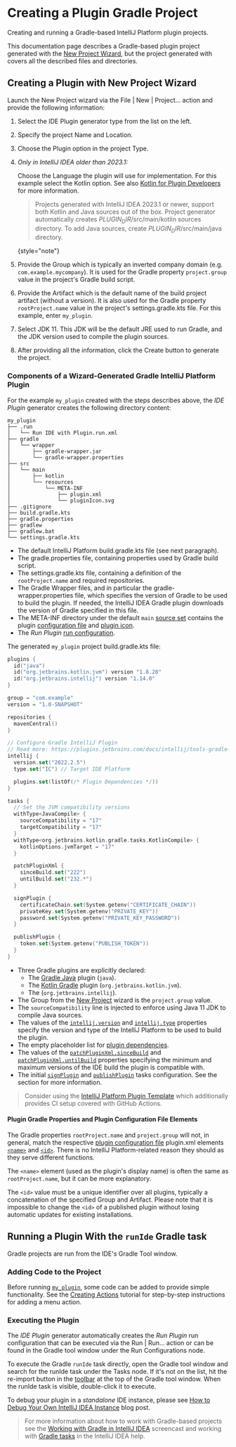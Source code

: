 <!-- Copyright 2000-2023 JetBrains s.r.o. and contributors. Use of this source code is governed by the Apache 2.0 license. -->

# Creating a Plugin Gradle Project

<link-summary>Creating and running a Gradle-based IntelliJ Platform plugin projects.</link-summary>

This documentation page describes a Gradle-based plugin project generated with the [New Project Wizard](https://www.jetbrains.com/help/idea/new-project-wizard.html), but the project generated with [](plugin_github_template.md) covers all the described files and directories.

## Creating a Plugin with New Project Wizard

<procedure title="Create IDE Plugin" id="create-ide-plugin">

Launch the <control>New Project</control> wizard via the <ui-path>File | New | Project...</ui-path> action and provide the following information:
1. Select the <control>IDE Plugin</control> generator type from the list on the left.
2. Specify the project <control>Name</control> and <control>Location</control>.
3. Choose the <control>Plugin</control> option in the project <control>Type</control>.
4. _Only in IntelliJ IDEA older than 2023.1:_

   Choose the <control>Language</control> the plugin will use for implementation.
   For this example select the <control>Kotlin</control> option.
   See also [Kotlin for Plugin Developers](using_kotlin.md) for more information.

   > Projects generated with IntelliJ IDEA 2023.1 or newer, support both Kotlin and Java sources out of the box.
   > Project generator automatically creates <path>$PLUGIN_DIR$/src/main/kotlin</path> sources directory.
   > To add Java sources, create <path>$PLUGIN_DIR$/src/main/java</path> directory.
   >
   {style="note"}

5. Provide the <control>Group</control> which is typically an inverted company domain (e.g. `com.example.mycompany`).
   It is used for the Gradle property `project.group` value in the project's Gradle build script.
6. Provide the <control>Artifact</control> which is the default name of the build project artifact (without a version).
   It is also used for the Gradle property `rootProject.name` value in the project's <path>settings.gradle.kts</path> file.
   For this example, enter `my_plugin`.
7. Select <control>JDK</control> 11.
   This JDK will be the default JRE used to run Gradle, and the JDK version used to compile the plugin sources.

<include from="snippets.md" element-id="apiChangesJavaVersion"/>

8. After providing all the information, click the <control>Create</control> button to generate the project.

</procedure>

### Components of a Wizard-Generated Gradle IntelliJ Platform Plugin

For the example `my_plugin` created with the steps describes above, the _IDE Plugin_ generator creates the following directory content:

```text
my_plugin
├── .run
│   └── Run IDE with Plugin.run.xml
├── gradle
│   └── wrapper
│       ├── gradle-wrapper.jar
│       └── gradle-wrapper.properties
├── src
│   └── main
│       ├── kotlin
│       └── resources
│           └── META-INF
│               ├── plugin.xml
│               └── pluginIcon.svg
├── .gitignore
├── build.gradle.kts
├── gradle.properties
├── gradlew
├── gradlew.bat
└── settings.gradle.kts
```

* The default IntelliJ Platform <path>build.gradle.kts</path> file (see next paragraph).
* The <path>gradle.properties</path> file, containing properties used by Gradle build script.
* The <path>settings.gradle.kts</path> file, containing a definition of the `rootProject.name` and required repositories.
* The Gradle Wrapper files, and in particular the <path>gradle-wrapper.properties</path> file, which specifies the version of Gradle to be used to build the plugin.
  If needed, the IntelliJ IDEA Gradle plugin downloads the version of Gradle specified in this file.
* The <path>META-INF</path> directory under the default `main` [source set](https://docs.gradle.org/current/userguide/java_plugin.html#sec:java_project_layout) contains the plugin [configuration file](plugin_configuration_file.md) and [plugin icon](plugin_icon_file.md).
* The _Run Plugin_ [run configuration](https://www.jetbrains.com/help/idea/run-debug-configuration.html).

The generated `my_plugin` project <path>build.gradle.kts</path> file:

```kotlin
plugins {
  id("java")
  id("org.jetbrains.kotlin.jvm") version "1.8.20"
  id("org.jetbrains.intellij") version "1.14.0"
}

group = "com.example"
version = "1.0-SNAPSHOT"

repositories {
  mavenCentral()
}

// Configure Gradle IntelliJ Plugin
// Read more: https://plugins.jetbrains.com/docs/intellij/tools-gradle-intellij-plugin.html
intellij {
  version.set("2022.2.5")
  type.set("IC") // Target IDE Platform

  plugins.set(listOf(/* Plugin Dependencies */))
}

tasks {
  // Set the JVM compatibility versions
  withType<JavaCompile> {
    sourceCompatibility = "17"
    targetCompatibility = "17"
  }
  withType<org.jetbrains.kotlin.gradle.tasks.KotlinCompile> {
    kotlinOptions.jvmTarget = "17"
  }

  patchPluginXml {
    sinceBuild.set("222")
    untilBuild.set("232.*")
  }

  signPlugin {
    certificateChain.set(System.getenv("CERTIFICATE_CHAIN"))
    privateKey.set(System.getenv("PRIVATE_KEY"))
    password.set(System.getenv("PRIVATE_KEY_PASSWORD"))
  }

  publishPlugin {
    token.set(System.getenv("PUBLISH_TOKEN"))
  }
}
```

* Three Gradle plugins are explicitly declared:
  * The [Gradle Java](https://docs.gradle.org/current/userguide/java_plugin.html) plugin (`java`).
  * The [Kotlin Gradle](https://kotlinlang.org/docs/gradle-configure-project.html#apply-the-plugin) plugin (`org.jetbrains.kotlin.jvm`).
  * The [](tools_gradle_intellij_plugin.md) (`org.jetbrains.intellij`).
* The <control>Group</control> from the [New Project](#create-ide-plugin) wizard is the `project.group` value.
* The `sourceCompatibility` line is injected to enforce using Java 11 JDK to compile Java sources.
* The values of the [`intellij.version`](tools_gradle_intellij_plugin.md#intellij-extension-version) and [`intellij.type`](tools_gradle_intellij_plugin.md#intellij-extension-type) properties specify the version and type of the IntelliJ Platform to be used to build the plugin.
* The empty placeholder list for [plugin dependencies](tools_gradle_intellij_plugin.md#intellij-extension-plugins).
* The values of the [`patchPluginXml.sinceBuild`](tools_gradle_intellij_plugin.md#tasks-patchpluginxml-sincebuild) and [`patchPluginXml.untilBuild`](tools_gradle_intellij_plugin.md#tasks-patchpluginxml-untilbuild) properties specifying the minimum and maximum versions of the IDE build the plugin is compatible with.
* The initial [`signPlugin`](tools_gradle_intellij_plugin.md#tasks-signplugin) and [`publishPlugin`](tools_gradle_intellij_plugin.md#tasks-publishplugin) tasks configuration.
  See the [](publishing_plugin.md#publishing-plugin-with-gradle) section for more information.

> Consider using the [IntelliJ Platform Plugin Template](https://github.com/JetBrains/intellij-platform-plugin-template) which additionally provides CI setup covered with GitHub Actions.

#### Plugin Gradle Properties and Plugin Configuration File Elements

The Gradle properties `rootProject.name` and `project.group` will not, in general, match the respective [plugin configuration file](plugin_configuration_file.md) <path>plugin.xml</path> elements [`<name>`](plugin_configuration_file.md#idea-plugin__name) and [`<id>`](plugin_configuration_file.md#idea-plugin__id).
There is no IntelliJ Platform-related reason they should as they serve different functions.

The `<name>` element (used as the plugin's display name) is often the same as `rootProject.name`, but it can be more explanatory.

The `<id>` value must be a unique identifier over all plugins, typically a concatenation of the specified <control>Group</control> and <control>Artifact</control>.
Please note that it is impossible to change the `<id>` of a published plugin without losing automatic updates for existing installations.

## Running a Plugin With the `runIde` Gradle task

Gradle projects are run from the IDE's Gradle Tool window.

### Adding Code to the Project

Before running [`my_plugin`](#components-of-a-wizard-generated-gradle-intellij-platform-plugin), some code can be added to provide simple functionality.
See the [Creating Actions](working_with_custom_actions.md) tutorial for step-by-step instructions for adding a menu action.

### Executing the Plugin

The _IDE Plugin_ generator automatically creates the _Run Plugin_ run configuration that can be executed via the <ui-path>Run | Run...</ui-path> action or can be found in the <control>Gradle</control> tool window under the <control>Run Configurations</control> node.

To execute the Gradle `runIde` task directly, open the <control>Gradle</control> tool window and search for the <control>runIde</control> task under the <control>Tasks</control> node.
If it's not on the list, hit the re-import button in the [toolbar](https://www.jetbrains.com/help/idea/jetgradle-tool-window.html#gradle_toolbar) at the top of the Gradle tool window.
When the <control>runIde</control> task is visible, double-click it to execute.

To debug your plugin in a _standalone_ IDE instance, please see [How to Debug Your Own IntelliJ IDEA Instance](https://medium.com/agorapulse-stories/how-to-debug-your-own-intellij-idea-instance-7d7df185a48d) blog post.

> For more information about how to work with Gradle-based projects see the [Working with Gradle in IntelliJ IDEA](https://www.youtube.com/watch?v=6V6G3RyxEMk) screencast and working with [Gradle tasks](https://www.jetbrains.com/help/idea/work-with-gradle-tasks.html) in the IntelliJ IDEA help.
>
